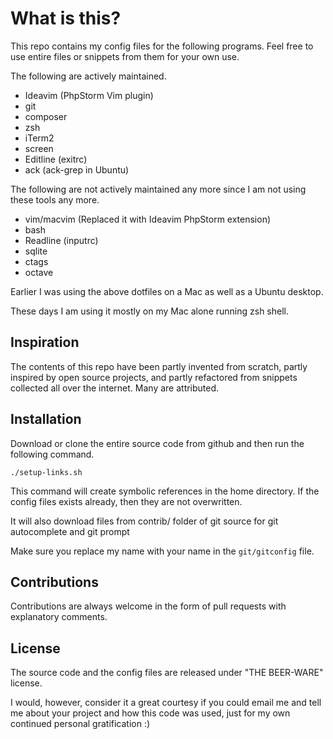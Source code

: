 What is this?
=================

This repo contains my config files for the following programs. Feel free to use entire files or snippets from them for your own use.

The following are actively maintained.

 - Ideavim (PhpStorm Vim plugin)
 - git
 - composer
 - zsh
 - iTerm2
 - screen
 - Editline (exitrc)
 - ack (ack-grep in Ubuntu)

The following are not actively maintained any more since I am not using these tools any more.

 - vim/macvim (Replaced it with Ideavim PhpStorm extension)
 - bash
 - Readline (inputrc)
 - sqlite
 - ctags
 - octave

Earlier I was using the above dotfiles on a Mac as well as a Ubuntu desktop.

These days I am using it mostly on my Mac alone running zsh shell.

Inspiration
----------------
The contents of this repo have been partly invented from scratch, partly inspired by open source projects, and partly refactored from snippets collected all over the internet. Many are attributed.

Installation
----------------

Download or clone the entire source code from github and then run the following command.

`./setup-links.sh`

This command will create symbolic references in the home directory. If the config files exists already, then they are not overwritten.

It will also download files from contrib/ folder of git source for git autocomplete and git prompt

Make sure you replace my name with your name in the `git/gitconfig` file.

Contributions
----------------
Contributions are always welcome in the form of pull requests with explanatory comments.

License
----------------

The source code and the config files are released under "THE BEER-WARE" license.

I would, however, consider it a great courtesy if you could email me and tell me about your project and how this code was used, just for my own continued personal gratification :)
